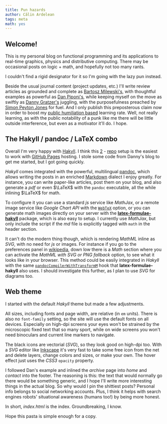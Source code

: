 ```yaml
---
title: Pun hazards
author: Călin Ardelean
tags: meta
math: yes
---
```


Welcome!
--------

This is my personal blog on functional programming and its applications
to real-time graphics, physics and distributive computing.
There may be occasional posts on logic + math, and hopefully not too many rants.

I couldn't find a rigid designator for it so I'm going with the lazy pun instead.

Beside the usual journal content (project updates, etc.) I'll write
review articles as grounded and complete as [Bartosz Milewski's][bartosz],
with thoughtful examples as powerful as [Dan Piponi's][dan], while keeping
myself on the move as swiftly as [Danny Gratzer's][jozefg] juggling,
with the purposefulness preached by [Simon Peyton Jones][spj] for fuel.
And I only publish this preposterous claim now in order to boost my
[public humiliation based][scott] learning rate.
Well, not really learning, as with the public notability of a punk like me
there will be little outside interference, but even as a motivator it'll do.
I hope.

The Hakyll / pandoc / LaTeX combo
---------------------------------

Overall I'm very happy with [Hakyll]. I think this [2][repo1] -
[repo][repo2] setup is the easiest to work with [GitHub Pages][github] hosting.
I stole some code from Danny's blog to get me started, but I got going quickly.

*Hakyll* comes integrated with the powerful, multilingual [pandoc], which allows
writing the posts in an enriched [Markdown] dialect I enjoy greatly.
For instance, you can write paper-like articles, post them on your blog, and
also generate a *pdf* or even $\LaTeX$ with the `pandoc` executable, all the
while inlining $\LaTeX$ for math.

To configure it you can use a standard *js* service like *MathJax*, or a remote
image service like *Google Chart API* with the [`WebTeX`][HTMLMathMethod]
option, or you can generate math images directly on your server with the
[__latex-formulae-hakyll__][lfh] package, which is also easy to setup.
I currently use *MathJax*, but only include the script if the *md* file is
explicitly tagged with `math` in the header section.

It can't do the modern thing though, which is rendering *MathML* inline as
*SVG*, with no need for *js* or images.
For instance if you go to the preferences panel in [wikipedia], down low
there is a *Math* section where you can activate the *MathML with SVG or PNG
fallback* option, to see what it looks like in your browser.
This method could be easily integrated in *Hakyll* with the same
[`pandocCompilerWithTransformM`][pandocHook] hook that
__latex-formulae-hakyll__ also uses.
I should investigate this further, as I plan to use *SVG* for diagrams too.

Web theme
---------

I started with the default *Hakyll* theme but made a few adjustments.

All sizes, including fonts and page width, are relative (in `em` units).
There is also no `font-family` setting, so the site will use the default fonts
on all devices.
Especially on high-dpi screens your eyes won't be strained by the microscopic
fixed text that so many sport, while on wide screens you won't need binoculars
and current line markers to navigate.

The black icons are vectorial (*SVG*), so they look good on high-dpi too.
With a *SVG* editor like [Inkscape] it's very fast to take some free icon
from the net and delete layers, change colors and sizes, or make your own.
The hover effect just uses the *CSS3* `opacity` property.

I followed Dan's example and inlined the *archive* page into *home*
and *contact* into the footer.
The reasoning is this: the text that would normally go there would be something
generic, and I hope I'll write more interesting things in the actual blog.
So why would I pin the shittiest posts?
Personal info belongs to social networking accounts.
Plus, I think it helps with search engines robots' situational awareness
(humans too!) by being more honest.

In short, *index.html* is the index. Groundbreaking, I know.

Hope this pasta is simple enough for a copy.

[Inkscape]: https://inkscape.org/en/ "Inkscape"
[Hakyll]: http://jaspervdj.be/hakyll "Hakyll"
[pandoc]: http://pandoc.org/README.html "Pandoc User’s Guide"
[lfh]: https://hackage.haskell.org/package/latex-formulae-hakyll-0.2.0.1 "The latex-formulae-hakyll package on Hackage"
[pandocHook]: http://hackage.haskell.org/package/hakyll/docs/Hakyll-Web-Pandoc.html#v:pandocCompilerWithTransformM "Documentation for pandocCompilerWithTransformM"
[HTMLMathMethod]: http://hackage.haskell.org/package/pandoc/docs/Text-Pandoc-Options.html#t:HTMLMathMethod "Documentation for pandoc math rendering options"
[wikipedia]: https://en.wikipedia.org/wiki/Special:Preferences#mw-prefsection-rendering "Wikipedia rendering preferences panel"
[Markdown]: http://daringfireball.net/projects/markdown/ "Markdown"
[github]: https://pages.github.com "GitHub Pages"
[repo1]: https://github.com/clnx/clnx.github.io.src "Source Repo for this Blog"
[repo2]: https://github.com/clnx/clnx.github.io "Main GitHub Pages Repo"
[jozefg]: http://jozefg.bitbucket.org/ "Code & Co"
[dan]: http://blog.sigfpe.com/ "A Neighborhood of Infinity"
[bartosz]: http://bartoszmilewski.com/ "Bartosz Milewski's Programming Cafe"
[scott]: http://www.scottaaronson.com/blog/?p=2651 "Article on Scott Aaronson's blog mentioning this technique"
[spj]: https://www.youtube.com/watch?v=g3dkRsTqdDA "How to Write a Great Research Paper"
